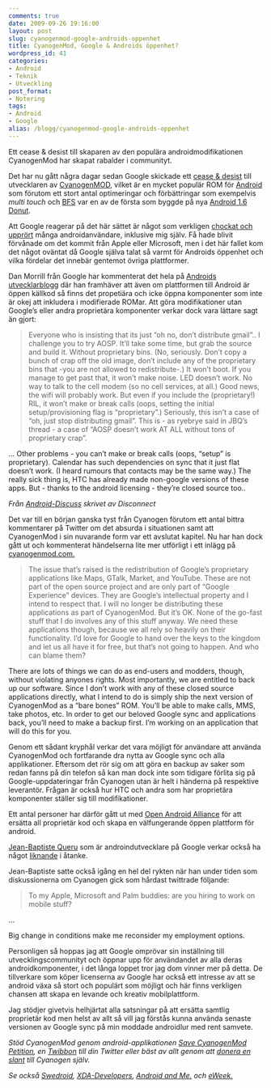 ```yaml
---
comments: true
date: 2009-09-26 19:16:00
layout: post
slug: cyanogenmod-google-androids-oppenhet
title: CyanogenMod, Google & Androids öppenhet?
wordpress_id: 41
categories:
- Android
- Teknik
- Utveckling
post_format:
- Notering
tags:
- Android
- Google
alias: /blogg/cyanogenmod-google-androids-oppenhet
---
```


Ett cease & desist till skaparen av den populära androidmodifikationen CyanogenMod har skapat rabalder i communityt.

Det har nu gått några dagar sedan Google skickade ett [cease & desist](http://en.wikipedia.org/wiki/Cease_and_desist) till utvecklaren av [CyanogenMOD](http://www.cyanogenmod.com/), vilket är en mycket populär ROM för [Android](http://www.android.com/) som förutom ett stort antal optimeringar och förbättringar som exempelvis _multi touch_ och [BFS](http://ck.kolivas.org/patches/bfs/bfs-faq.txt) var en av de första som byggde på nya [Android 1.6 Donut](http://developer.android.com/sdk/android-1.6-highlights.html).

Att Google reagerar på det här sättet är något som verkligen [chockat och upprört](http://phandroid.com/2009/09/25/eff-google-screw-android-the-backlash-begins/) många androidanvändare, inklusive mig själv. Få hade blivit förvånade om det kommit från Apple eller Microsoft, men i det här fallet kom det något oväntat då Google själva talat så varmt för Androids öppenhet och vilka fördelar det innebär gentemot övriga plattformer.
<!-- more -->
Dan Morrill från Google har kommenterat det hela på [Androids utvecklarblogg](http://android-developers.blogspot.com/2009/09/note-on-google-apps-for-android.html) där han framhäver att även om plattformen till Android är öppen källkod så finns det propetiära och icke öppna komponenter som inte är okej att inkludera i modifierade ROMar. Att göra modifikationer utan Google’s eller andra proprietära komponenter verkar dock vara lättare sagt än gjort:

> Everyone who is insisting that its just “oh no, don’t distribute gmail”.. I challenge you to try AOSP. It’ll take some time, but grab the source and build it. Without proprietary bins. (No, seriously. Don’t copy a bunch of crap off the old image, don’t include any of the proprietary bins that -you are not allowed to redistribute-.)
It won’t boot. If you manage to get past that, it won’t make noise. LED doesn’t work. No way to talk to the cell modem (so no cell services, at all.) Good news, the wifi will probably work. But even if you include the (proprietary!) RIL, it won’t make or break calls (oops, setting the initial setup/provisioning flag is “proprietary”.) Seriously, this isn’t a case of “oh, just stop distributing gmail”. This is - as ryebrye said in JBQ’s thread - a case of “AOSP doesn’t work AT ALL without tons of proprietary crap”.

… Other problems - you can’t make or break calls (oops, “setup” is proprietary). Calendar has such dependencies on sync that it just flat doesn’t work. (I heard rumours that contacts may be the same way.) The really sick thing is, HTC has already made non-google versions of these apps. But - thanks to the android licensing - they’re closed
source too..

_Från [Android-Discuss](http://groups.google.com/group/android-discuss/browse_thread/thread/b0537bc784852862/274c391f2628c4f1#274c391f2628c4f1) skrivet av Disconnect_

Det var till en början ganska tyst från Cyanogen förutom ett antal bittra kommentarer på Twitter om det absurda i situationen samt att CyanogenMod i sin nuvarande form var ett avslutat kapitel. Nu har han dock gått ut och kommenterat händelserna lite mer utförligt i ett inlägg på [cyanogenmod.com.](http://www.cyanogenmod.com/home/the-current-state)

> The issue that’s raised is the redistribution of Google’s proprietary applications like Maps, GTalk, Market, and YouTube. These are not part of the open source project and are only part of “Google Experience” devices. They are Google’s intellectual property and I intend to respect that. I will no longer be distributing these applications as part of CyanogenMod. But it’s OK. None of the go-fast stuff that I do involves any of this stuff anyway. We need these applications though, because we all rely so heavily on their functionality. I’d love for Google to hand over the keys to the kingdom and let us all have it for free, but that’s not going to happen. And who can blame them?

There are lots of things we can do as end-users and modders, though, without violating anyones rights. Most importantly, we are entitled to back up our software. Since I don’t work with any of these closed source applications directly, what I intend to do is simply ship the next version of CyanogenMod as a “bare bones” ROM. You’ll be able to make calls, MMS, take photos, etc. In order to get our beloved Google sync and applications back, you’ll need to make a backup first. I’m working on an application that will do this for you.



Genom ett sådant kryphål verkar det vara möjligt för användare att använda CyanogenMod och fortfarande dra nytta av Google sync och alla applikationer. Eftersom det rör sig om att göra en backup av saker som redan fanns på din telefon så kan man dock inte som tidigare förlita sig på Google-uppdateringar från Cyanogen utan är helt i händerna på respektive leverantör. Frågan är också hur HTC och andra som har proprietära komponenter ställer sig till modifikationer.

Ett antal personer har därför gått ut med [Open Android Alliance](http://openandroidalliance.com/) för att ersätta all proprietär kod och skapa en välfungerande öppen plattform för android.

[Jean-Baptiste Queru](http://twitter.com/jbqueru) som är androindutvecklare på Google verkar också ha något [liknande](http://groups.google.com/group/android-platform/browse_thread/thread/cfd4181d56c05a7a&cd=US&hl=en) i åtanke.

Jean-Baptiste satte också igång en hel del rykten när han under tiden som diskussionerna om Cyanogen gick som hårdast twittrade följande:


> To my Apple, Microsoft and Palm buddies: are you hiring to work on mobile stuff?

…

Big change in conditions make me reconsider my employment options.


Personligen så hoppas jag att Google omprövar sin inställning till utvecklingscommunityt och öppnar upp för användandet av alla deras androidkomponenter, i det långa loppet tror jag dom vinner mer på detta. De tillverkare som köper licenserna av Google har också ett intresse av att se android växa så stort och populärt som möjligt och här finns verkligen chansen att skapa en levande och kreativ mobilplattform.

Jag stödjer givetvis helhjärtat alla satsningar på att ersätta samtlig proprietär kod men helst av allt så vill jag förstås kunna använda senaste versionen av Google sync på min moddade androidlur med rent samvete.

_Stöd CyanogenMod genom android-applikationen [Save CyanogenMod Petition](http://www.cyrket.com/package/com.mhuang.savecyanogenmod), en [Twibbon](http://twibbon.com/cause/cyanogen) till din Twitter eller bäst av allt genom att [donera en slant](http://www.cyanogenmod.com/) till Cyanogen själv._

_Se också [Swedroid](http://www.swedroid.se/google-uppror-forbjuder-cyanogen-att-fortsatta-utveckling-av-rom-fil), [XDA-Developers](http://forum.xda-developers.com/showthread.php?t=564623), [Android and Me.](http://androidandme.com/2009/09/news/google-responds-to-cyanogenmod-controversy/) och [eWeek.](http://www.eweek.com/c/a/Linux-and-Open-Source/Google-Irks-Android-Developers-with-Cyanogen-Move-837741/?kc=rss)_

